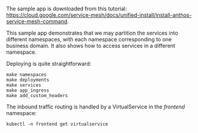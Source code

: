 The sample app is downloaded from this tutorial: https://cloud.google.com/service-mesh/docs/unified-install/install-anthos-service-mesh-command.

This sample app demonstrates that we may partition the services into different namespaces, with each namespace corresponding to one business domain. It also shows how to access services in a different namespace.

Deploying is quite straightforward:
```
make namespaces
make deployments
make services
make app_ingress
make add_custom_headers
```

The inbound traffic routing is handled by a VirtualService in the *frontend* namespace:
```
kubectl -n frontend get virtualservice
```